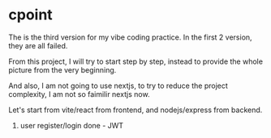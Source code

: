 # cpoint

The is the third version for my vibe coding practice. In the first 2 version, they are all failed.

From this project, I will try to start step by step, instead to provide the whole picture from the very beginning.

And also, I am not going to use nextjs, to try to reduce the project complexity, I am not so faimilir nextjs now.

Let's start from vite/react from frontend, and nodejs/express from backend.

1. user register/login done - JWT